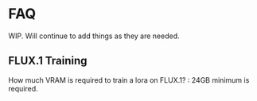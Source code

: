 # FAQ

WIP. Will continue to add things as they are needed.


## FLUX.1 Training

How much VRAM is required to train a lora on FLUX.1?
: 24GB minimum is required. 